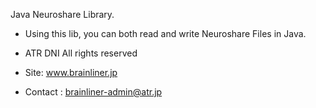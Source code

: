 Java Neuroshare Library.

* Using this lib, you can both read and write Neuroshare Files in Java.


* ATR DNI All rights reserved
* Site: www.brainliner.jp
* Contact : brainliner-admin@atr.jp